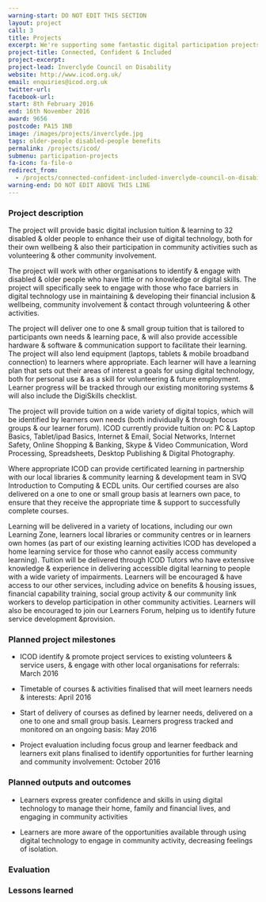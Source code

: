 ```yaml
---
warning-start: DO NOT EDIT THIS SECTION
layout: project
call: 3
title: Projects
excerpt: We're supporting some fantastic digital participation projects. Here are their stories.
project-title: Connected, Confident & Included
project-excerpt:
project-lead: Inverclyde Council on Disability
website: http://www.icod.org.uk/
email: enquiries@icod.org.uk
twitter-url:
facebook-url:
start: 8th February 2016
end: 16th November 2016
award: 9656
postcode: PA15 1NB
image: /images/projects/inverclyde.jpg
tags: older-people disabled-people benefits
permalink: /projects/icod/
submenu: participation-projects
fa-icon: fa-file-o
redirect_from:
  - /projects/connected-confident-included-inverclyde-council-on-disability
warning-end: DO NOT EDIT ABOVE THIS LINE
---
```


### Project description

The project will provide basic digital inclusion tuition & learning to 32 disabled & older people to enhance their use of digital technology, both for their own wellbeing & also their participation in community activities such as volunteering & other community involvement.

The project will work with other organisations to identify & engage with disabled & older people who have little or no knowledge or digital skills. The project will specifically seek to engage with those who face barriers in digital technology use in maintaining & developing their financial inclusion & wellbeing, community involvement & contact through volunteering & other activities.

The project will deliver one to one & small group tuition that is tailored to participants own needs & learning pace, & will also provide accessible hardware & software & communication support to facilitate their learning. The project will also lend equipment (laptops, tablets & mobile broadband connection) to learners where appropriate.
Each learner will have a learning plan that sets out their areas of interest a goals for using digital technology, both for personal use & as a skill for volunteering & future employment. Learner progress will be tracked through our existing monitoring systems & will also include the DigiSkills checklist.

The project will provide tuition on a wide variety of digital topics, which will be identified by learners own needs (both individually & through focus groups & our learner forum). ICOD currently provide tuition on: PC & Laptop Basics, Tablet/ipad Basics, Internet & Email, Social Networks, Internet Safety, Online Shopping & Banking, Skype & Video Communication, Word Processing, Spreadsheets, Desktop Publishing & Digital Photography.

Where appropriate ICOD can provide certificated learning in partnership with our local libraries & community learning & development team in SVQ Introduction to Computing & ECDL units. Our certified courses are also delivered on a one to one or small group basis at learners own pace, to ensure that they receive the appropriate time & support to successfully complete courses.

Learning will be delivered in a variety of locations, including our own Learning Zone, learners local libraries or community centres or in learners own homes (as part of our existing learning activities ICOD has developed a home learning service for those who cannot easily access community learning).
Tuition will be delivered through ICOD Tutors who have extensive knowledge & experience in delivering accessible digital learning to people with a wide variety of impairments.
Learners will be encouraged & have access to our other services, including advice on benefits & housing issues, financial capability training, social group activity & our community link workers to develop participation in other community activities. Learners will also be encouraged to join our Learners Forum, helping us to identify future service development &provision.

### Planned project milestones

* ICOD identify & promote project services to existing volunteers & service users, & engage with other local organisations for referrals: March 2016

* Timetable of courses & activities finalised that will meet learners needs & interests: April 2016

* Start of delivery of courses as defined by learner needs, delivered on a one to one and small group basis. Learners progress tracked and monitored on an ongoing basis: May 2016

* Project evaluation including focus group and learner feedback and learners exit plans finalised to identify opportunities for further learning and community involvement: October 2016


### Planned outputs and outcomes

* Learners express greater confidence and skills in using digital technology to manage their home, family and financial lives, and engaging in community activities

* Learners are more aware of the opportunities available through using digital technology to engage in community activity, decreasing feelings of isolation.


### Evaluation


### Lessons learned
